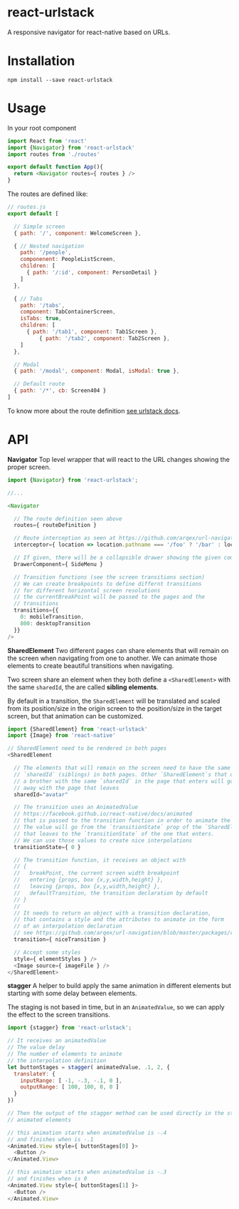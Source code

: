 # react-urlstack

A responsive navigator for react-native based on URLs.

# Installation
```
npm install --save react-urlstack
```

# Usage
In your root component
```js
import React from 'react'
import {Navigator} from 'react-urlstack'
import routes from './routes'

export default function App(){
  return <Navigator routes={ routes } />
}
```

The routes are defined like:
```js
// routes.js
export default [

  // Simple screen
  { path: '/', component: WelcomeScreen },

  { // Nested navigation
    path: '/people',
    componenent: PeopleListScreen,
    children: [
      { path: '/:id', component: PersonDetail }
    ]
  },

  { // Tabs
    path: '/tabs',
    component: TabContainerScreen,
    isTabs: true,
    children: [
      { path: '/tab1', component: Tab1Screen },
		  { path: '/tab2', component: Tab2Screen },
    ]
  },

  // Modal
  { path: '/modal', component: Modal, isModal: true },

  // Default route
  { path: '/*', cb: Screen404 }
]
```

To know more about the route definition [see urlstack docs](https://github.com/arqex/url-navigation/tree/master/packages/urlstack).

# API

**Navigator**
Top level wrapper that will react to the URL changes showing the proper screen.
```js
import {Navigator} from 'react-urlstack';

//...

<Navigator

  // The route definition seen above
  routes={ routeDefinition }

  // Route interception as seen at https://github.com/arqex/url-navigation/tree/master/packages/urlhub#intercepting-route-changes
  interceptor={ location => location.pathname === '/foo' ? '/bar' : location }

  // If given, there will be a collapsible drawer showing the given component
  DrawerComponent={ SideMenu }

  // Transition functions (see the screen transitions section)
  // We can create breakpoints to define differnt transitions
  // for different horizontal screen resolutions
  // the currentBreakPoint will be passed to the pages and the
  // transitions
  transitions={{
    0: mobileTransition,
    800: desktopTransition
  }}
/>
```

**SharedElement**
Two different pages can share elements that will remain on the screen when navigating from one to another. 
We can animate those elements to create beautiful transitions when navigating.

Two screen share an element when they both define a `<SharedElement>` with the same `sharedId`, the are called **sibling elements**.

By default in a transition, the `SharedElement` will be translated and scaled from its position/size in the origin screen to the position/size in the target screen, but that animation can be customized.

```js
import {SharedElement} from 'react-urlstack'
import {Image} from 'react-native'

// SharedElement need to be rendered in both pages
<SharedElement

  // The elements that will remain on the screen need to have the same
  // `sharedId` (siblings) in both pages. Other `SharedElement`s that don't have
  // a brother with the same `sharedId` in the page that enters will go
  // away with the page that leaves
  sharedId="avatar"

  // The transition uses an AnimatedValue
  // https://facebook.github.io/react-native/docs/animated
  // that is passed to the transition function in order to animate the element
  // The value will go from the `transitionState` prop of the `SharedElement`
  // that leaves to the `transitionState` of the one that enters.
  // We can use those values to create nice interpolations
  transitionState={ 0 }

  // The transition function, it receives an object with
  // {
  //   breakPoint, the current screen width breakpoint
  //   entering {props, box {x,y,width,height} },
  //   leaving {props, box {x,y,width,height} },
  //   defaultTransition, the transition declaration by default
  // }
  // 
  // It needs to return an object with a transition declaration,
  // that contains a style and the attributes to animate in the form
  // of an interpolation declaration
  // see https://github.com/arqex/url-navigation/blob/master/packages/react-urlstack-playground/src/screens/transitionExamples/checks/checkTransition.js
  transition={ niceTransition }

  // Accept some styles
  style={ elementStyles } />
  <Image source={ imageFile } />
</SharedElement>

```

**stagger**
A helper to build apply the same animation in different elements but starting with some delay between elements.

The staging is not based in time, but in an `AnimatedValue`, so we can apply the effect to the screen transitions.

```js
import {stagger} from 'react-urlstack';

// It receives an animatedValue
// The value delay
// The number of elements to animate
// the interpolation definition
let buttonStages = stagger( animatedValue, .1, 2, {
  translateY: {
    inputRange: [ -1, -.3, -.1, 0 ],
    outputRange: [ 100, 100, 0, 0 ]
  }
})

// Then the output of the stagger method can be used directly in the styles of
// animated elements

// this animation starts when animatedValue is -.4
// and finishes when is -.1
<Animated.View style={ buttonStages[0] }>
  <Button />
</Animated.View>

// this animation starts when animatedValue is -.3
// and finishes when is 0
<Animated.View style={ buttonStages[1] }>
  <Button />
</Animated.View>
```





